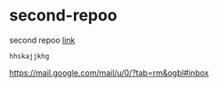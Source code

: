 # second-repoo
second repoo
[link](]https://mail.google.com/mail/u/0/?tab=rm&ogbl#inbox)
```
hhskajjkhg
```
https://mail.google.com/mail/u/0/?tab=rm&ogbl#inbox
